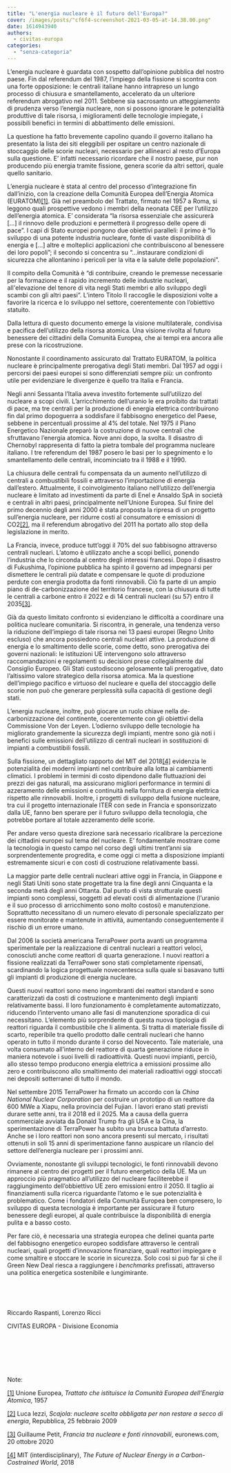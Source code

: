 ```yaml
---
title: "L'energia nucleare è il futuro dell'Europa?"
cover: /images/posts/"cf6f4-screenshot-2021-03-05-at-14.38.00.png"
date: 1614943940
authors:
  - civitas-europa
categories: 
  - "senza-categoria"
---
```


L’energia nucleare è guardata con sospetto dall’opinione pubblica del nostro paese. Fin dal referendum del 1987, l’impiego della fissione si scontra con una forte opposizione: le centrali italiane hanno intrapreso un lungo processo di chiusura e smantellamento, accelerato da un ulteriore referendum abrogativo nel 2011. Sebbene sia sacrosanto un atteggiamento di prudenza verso l’energia nucleare, non si possono ignorare le potenzialità produttive di tale risorsa, i miglioramenti delle tecnologie impiegate, i possibili benefici in termini di abbattimento delle emissioni.

La questione ha fatto brevemente capolino quando il governo italiano ha presentato la lista dei siti eleggibili per ospitare un centro nazionale di stoccaggio delle scorie nucleari, necessario per allinearci al resto d’Europa sulla questione. E’ infatti necessario ricordare che il nostro paese, pur non producendo più energia tramite fissione, genera scorie da altri settori, quale quello sanitario.

L’energia nucleare è stata al centro del processo d’integrazione fin dall’inizio, con la creazione della Comunità Europea dell’Energia Atomica (EURATOM)[\[1\]](#_ftn1). Già nel preambolo del Trattato, firmato nel 1957 a Roma, si leggono quali prospettive vedono i membri della neonata CEE per l’utilizzo dell’energia atomica. E’ considerata “la risorsa essenziale che assicurerà \[…\] il rinnovo delle produzioni e permetterà il progresso delle opere di pace”. I capi di Stato europei pongono due obiettivi paralleli: il primo è “lo sviluppo di una potente industria nucleare, fonte di vaste disponibilità di energia e \[…\] altre e molteplici applicazioni che contribuiscono al benessere dei loro popoli”; il secondo si concentra su “…instaurare condizioni di sicurezza che allontanino i pericoli per la vita e la salute delle popolazioni”.

Il compito della Comunità è “di contribuire, creando le premesse necessarie per la formazione e il rapido incremento delle industrie nucleari, all'elevazione del tenore di vita negli Stati membri e allo sviluppo degli scambi con gli altri paesi”. L’intero Titolo II raccoglie le disposizioni volte a favorire la ricerca e lo sviluppo nel settore, coerentemente con l’obiettivo statuito.

Dalla lettura di questo documento emerge la visione multilaterale, condivisa e pacifica dell’utilizzo della risorsa atomica. Una visione rivolta al futuro benessere dei cittadini della Comunità Europea, che ai tempi era ancora alle prese con la ricostruzione.

Nonostante il coordinamento assicurato dal Trattato EURATOM, la politica nucleare è principalmente prerogativa degli Stati membri. Dal 1957 ad oggi i percorsi dei paesi europei si sono differenziati sempre più: un confronto utile per evidenziare le divergenze è quello tra Italia e Francia.

Negli anni Sessanta l’Italia aveva investito fortemente sull’utilizzo del nucleare a scopi civili. L’arricchimento dell’uranio le era proibito dai trattati di pace, ma tre centrali per la produzione di energia elettrica contribuirono fin dal primo dopoguerra a soddisfare il fabbisogno energetico del Paese, sebbene in percentuali prossime al 4% del totale. Nel 1975 il Piano Energetico Nazionale preparò la costruzione di nuove centrali che sfruttavano l’energia atomica. Nove anni dopo, la svolta. Il disastro di Chernobyl rappresenta di fatto la pietra tombale del programma nucleare italiano. I tre referendum del 1987 posero le basi per lo spegnimento e lo smantellamento delle centrali, incominciato tra il 1988 e il 1990.

La chiusura delle centrali fu compensata da un aumento nell’utilizzo di centrali a combustibili fossili e attraverso l’importazione di energia dall’estero. Attualmente, il coinvolgimento italiano nell’utilizzo dell’energia nucleare è limitato ad investimenti da parte di Enel e Ansaldo SpA in società e centrali in altri paesi, principalmente nell’Unione Europea. Sul finire del primo decennio degli anni 2000 è stata proposta la ripresa di un progetto sull’energia nucleare, per ridurre costi al consumatore e emissioni di CO2[\[2\]](#_ftn2), ma il referendum abrogativo del 2011 ha portato allo stop della legislazione in merito.

La Francia, invece, produce tutt’oggi il 70% del suo fabbisogno attraverso centrali nucleari. L’atomo è utilizzato anche a scopi bellici, ponendo l’industria che lo circonda al centro degli interessi francesi. Dopo il disastro di Fukushima, l’opinione pubblica ha spinto il governo ad impegnarsi per dismettere le centrali più datate e compensare le quote di produzione perdute con energia prodotta da fonti rinnovabili. Ciò fa parte di un ampio piano di de-carbonizzazione del territorio francese, con la chiusura di tutte le centrali a carbone entro il 2022 e di 14 centrali nucleari (su 57) entro il 2035[\[3\]](#_ftn3).

Già da questo limitato confronto si evidenziano le difficoltà a coordinare una politica nucleare comunitaria. Si riscontra, in generale, una tendenza verso la riduzione dell’impiego di tale risorsa nei 13 paesi europei (Regno Unito escluso) che ancora possiedono centrali nucleari attive. La produzione di energia e lo smaltimento delle scorie, come detto, sono prerogativa dei governi nazionali: le istituzioni UE intervengono solo attraverso raccomandazioni e regolamenti su decisioni prese collegialmente dal Consiglio Europeo. Gli Stati custodiscono gelosamente tali prerogative, dato l’altissimo valore strategico della risorsa atomica. Ma la questione dell’impiego pacifico e virtuoso del nucleare e quella del stoccaggio delle scorie non può che generare perplessità sulla capacità di gestione degli stati.

L’energia nucleare, inoltre, può giocare un ruolo chiave nella de-carbonizzazione del continente, coerentemente con gli obiettivi della Commissione Von der Leyen. L’odierno sviluppo delle tecnologie ha migliorato grandemente la sicurezza degli impianti, mentre sono già noti i benefici sulle emissioni dell’utilizzo di centrali nucleari in sostituzioni di impianti a combustibili fossili.

Sulla fissione, un dettagliato rapporto del MIT del 2018[\[4\]](#_ftn4) evidenzia le potenzialità dei moderni impianti nel contribuire alla lotta ai cambiamenti climatici. I problemi in termini di costo dipendono dalle fluttuazioni dei prezzi dei gas naturali, ma assicurano migliori performance in termini di azzeramento delle emissioni e continuità nella fornitura di energia elettrica rispetto alle rinnovabili. Inoltre, i progetti di sviluppo della fusione nucleare, tra cui il progetto internazionale ITER con sede in Francia e sponsorizzato dalla UE, fanno ben sperare per il futuro sviluppo della tecnologia, che potrebbe portare al totale azzeramento delle scorie.

Per andare verso questa direzione sarà necessario ricalibrare la percezione dei cittadini europei sul tema del nucleare. E’ fondamentale mostrare come la tecnologia in questo campo nel corso degli ultimi trent’anni sia sorprendentemente progredita, e come oggi ci metta a disposizione impianti estremamente sicuri e con costi di costruzione relativamente bassi.

La maggior parte delle centrali nucleari attive oggi in Francia, in Giappone e negli Stati Uniti sono state progettate tra la fine degli anni Cinquanta e la seconda metà degli anni Ottanta. Dal punto di vista strutturale questi impianti sono complessi, soggetti ad elevati costi di alimentazione (l’uranio e il suo processo di arricchimento sono molto costosi) e manutenzione. Soprattutto necessitano di un numero elevato di personale specializzato per essere monitorate e mantenute in attività, aumentando conseguentemente il rischio di un errore umano.

Dal 2006 la società americana TerraPower porta avanti un programma sperimentale per la realizzazione di centrali nucleari a reattori veloci, conosciuti anche come reattori di quarta generazione. I nuovi reattori a fissione realizzati da TerraPower sono stati completamente ripensati, scardinando la logica progettuale novecentesca sulla quale si basavano tutti gli impianti di produzione di energia nucleare.

Questi nuovi reattori sono meno ingombranti dei reattori standard e sono caratterizzati da costi di costruzione e mantenimento degli impianti relativamente bassi. Il loro funzionamento è completamente automatizzato, riducendo l’intervento umano alle fasi di manutenzione sporadica di cui necessitano. L’elemento più sorprendente di questa nuova tipologia di reattori riguarda il combustibile che li alimenta. Si tratta di materiale fissile di scarto, reperibile tra quello prodotto dalle centrali nucleari che hanno operato in tutto il mondo durante il corso del Novecento. Tale materiale, una volta consumato all’interno del reattore di quarta generazione riduce in maniera notevole i suoi livelli di radioattività. Questi nuovi impianti, perciò, allo stesso tempo producono energia elettrica a emissioni prossime allo zero e contribuiscono allo smaltimento dei materiali radioattivi oggi stoccati nei depositi sotterranei di tutto il mondo.

Nel settembre 2015 TerraPower ha firmato un accordo con la _China National Nuclear Corporation_ per costruire un prototipo di un reattore da 600 MWe a Xiapu, nella provincia del Fujian. I lavori erano stati previsti durare sette anni, tra il 2018 ed il 2025. Ma a causa della guerra commerciale avviata da Donald Trump fra gli USA e la Cina, la sperimentazione di TerraPower ha subito una brusca battuta d’arresto. Anche se i loro reattori non sono ancora presenti sul mercato, i risultati ottenuti in soli 15 anni di sperimentazione fanno auspicare un rilancio del settore dell’energia nucleare per i prossimi anni.

Ovviamente, nonostante gli sviluppi tecnologici, le fonti rinnovabili devono rimanere al centro dei progetti per il futuro energetico della UE. Ma un approccio più pragmatico all’utilizzo del nucleare faciliterebbe il raggiungimento dell’obbiettivo UE zero emissioni entro il 2050. Il taglio ai finanziamenti sulla ricerca riguardante l’atomo e le sue potenzialità è problematico. Come i fondatori della Comunità Europea ben compresero, lo sviluppo di questa tecnologia è importante per assicurare il futuro benessere degli europei, al quale contribuisce la disponibilità di energia pulita e a basso costo.

Per fare ciò, è necessaria una strategia europea che delinei quanta parte del fabbisogno energetico europeo soddisfare attraverso le centrali nucleari, quali progetti d’innovazione finanziare, quali reattori impiegare e come smaltire e stoccare le scorie in sicurezza. Solo così si può far sì che il Green New Deal riesca a raggiungere i _benchmarks_ prefissati, attraverso una politica energetica sostenibile e lungimirante.

 

 

Riccardo Raspanti, Lorenzo Ricci

CIVITAS EUROPA - Divisione Economia

 

 

 

Note:

[\[1\]](#_ftnref1) Unione Europea, _Trattato che istituisce la Comunità Europea dell’Energia Atomica_, 1957

[\[2\]](#_ftnref2) Luca Iezzi, _Scajola: nucleare scelta obbligata per non restare a secco di energia_, Repubblica, 25 febbraio 2009

[\[3\]](#_ftnref3) Guillaume Petit, _Francia tra nucleare e fonti rinnovabili_, euronews.com, 20 ottobre 2020

[\[4\]](#_ftnref4) MIT (interdisciplinary), _The Future of Nuclear Energy in a Carbon-Costrained World_, 2018
